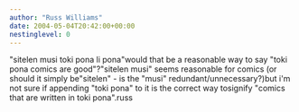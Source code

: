 ```yaml
---
author: "Russ Williams"
date: 2004-05-04T20:42:00+00:00
nestinglevel: 0
---
```

"sitelen musi toki pona li pona"would that be a reasonable way to say "toki pona comics are good"?"sitelen musi" seems reasonable for comics (or should it simply be"sitelen" - is the "musi" redundant/unnecessary?)but i'm not sure if appending "toki pona" to it is the correct way tosignify "comics that are written in toki pona".russ